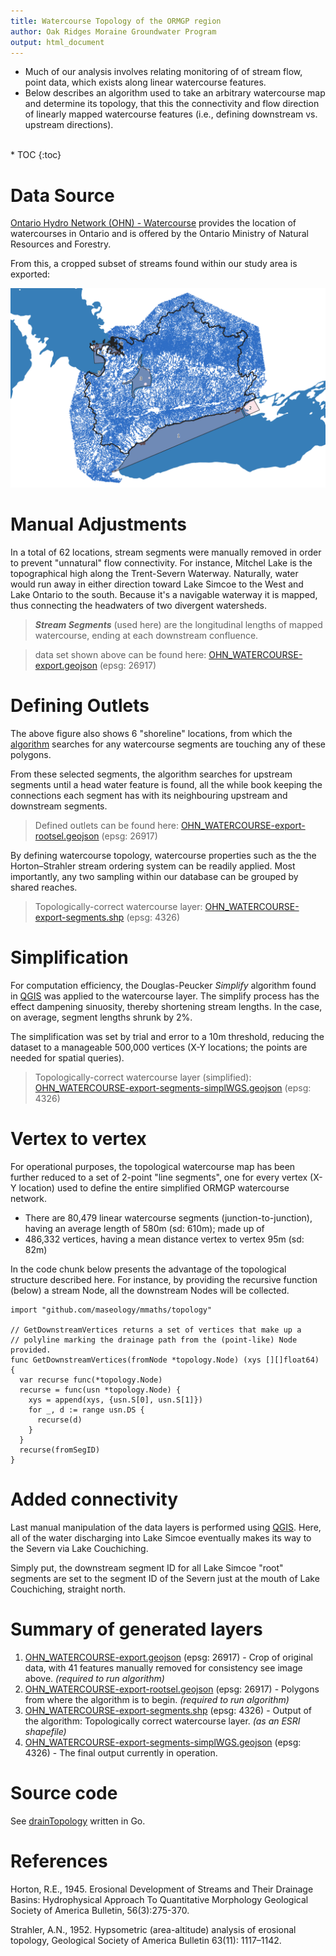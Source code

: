 ```yaml
---
title: Watercourse Topology of the ORMGP region
author: Oak Ridges Moraine Groundwater Program
output: html_document
---
```



* Much of our analysis involves relating monitoring of of stream flow, point data, which exists along linear watercourse features.
* Below describes an algorithm used to take an arbitrary watercourse map and determine its topology, that this the connectivity and flow direction of linearly mapped watercourse features (i.e., defining downstream vs. upstream directions).
 
<br>
* TOC
{:toc}


# Data Source

[Ontario Hydro Network (OHN) - Watercourse](https://geohub.lio.gov.on.ca/datasets/a222f2996e7c454f9e8d028aa05995d3_26/about) provides the location of watercourses in Ontario and is offered by the Ontario Ministry of Natural Resources and Forestry.

From this, a cropped subset of streams found within our study area is exported:

![](fig/OHN_WATERCOURSE-export.png)




# Manual Adjustments

In a total of 62 locations, stream segments were manually removed in order to prevent "unnatural" flow connectivity. For instance, Mitchel Lake is the topographical high along the Trent-Severn Waterway. Naturally, water would run away in either direction toward Lake Simcoe to the West and Lake Ontario to the south. Because it's a navigable waterway it is mapped, thus connecting the headwaters of two divergent watersheds.

> __*Stream Segments*__ (used here) are the longitudinal lengths of mapped watercourse, ending at each downstream confluence.

> data set shown above can be found here: [OHN_WATERCOURSE-export.geojson](https://www.dropbox.com/s/keulxjvddye09o6/OHN_WATERCOURSE-export.geojson?dl=1) (epsg: 26917)

# Defining Outlets

The above figure also shows 6 "shoreline" locations, from which the [algorithm](https://github.com/OWRC/interpolants/tree/main/interpolation/calc/drainTopology) searches for any watercourse segments are touching any of these polygons.

From these selected segments, the algorithm searches for upstream segments until a head water feature is found, all the while book keeping the connections each segment has with its neighbouring upstream and downstream segments.

> Defined outlets can be found here: [OHN_WATERCOURSE-export-rootsel.geojson](https://www.dropbox.com/s/tzdead8bz77xm02/OHN_WATERCOURSE-export-rootsel.geojson?dl=1) (epsg: 26917)

By defining watercourse topology, watercourse properties such as the the Horton–Strahler stream ordering system can be readily applied. Most importantly, any two sampling within our database can be grouped by shared reaches.

> Topologically-correct watercourse layer: [OHN_WATERCOURSE-export-segments.shp](https://www.dropbox.com/s/0c3wtu5g2vjbabg/OHN_WATERCOURSE-export-segments.7z?dl=1) (epsg: 4326)


# Simplification

For computation efficiency, the Douglas-Peucker *Simplify* algorithm found in [QGIS](https://www.qgis.org) was applied to the watercourse layer. The simplify process has the effect dampening sinuosity, thereby shortening stream lengths. In the case, on average, segment lengths shrunk by 2%.

The simplification was set by trial and error to a 10m threshold, reducing the dataset to a manageable 500,000 vertices (X-Y locations; the points are needed for spatial queries).

> Topologically-correct watercourse layer (simplified): [OHN_WATERCOURSE-export-segments-simplWGS.geojson](https://www.dropbox.com/s/uf9xs1zsfub917u/OHN_WATERCOURSE-export-segments-simplWGS.geojson?dl=1) (epsg: 4326)


# Vertex to vertex

For operational purposes, the topological watercourse map has been further reduced to a set of 2-point "line segments", one for every vertex (X-Y location) used to define the entire simplified ORMGP watercourse network.

* There are 80,479 linear watercourse segments (junction-to-junction), having an average length of 580m (sd: 610m); made up of
* 486,332 vertices, having a mean distance vertex to vertex 95m (sd: 82m)

In the code chunk below presents the advantage of the topological structure described here. For instance, by providing the recursive function (below) a stream Node, all the downstream Nodes will be collected.


```
import "github.com/maseology/mmaths/topology"

// GetDownstreamVertices returns a set of vertices that make up a 
// polyline marking the drainage path from the (point-like) Node provided.
func GetDownstreamVertices(fromNode *topology.Node) (xys [][]float64) {
  var recurse func(*topology.Node)
  recurse = func(usn *topology.Node) {
    xys = append(xys, {usn.S[0], usn.S[1]})
    for _, d := range usn.DS {
      recurse(d)
    }
  }
  recurse(fromSegID)
}
```

# Added connectivity

Last manual manipulation of the data layers is performed using [QGIS](https://www.qgis.org/en/site/). Here, all of the water discharging into Lake Simcoe eventually makes its way to the Severn via Lake Couchiching.

Simply put, the downstream segment ID for all Lake Simcoe "root" segments are set to the segment ID of the Severn just at the mouth of Lake Couchiching, straight north.


# Summary of generated layers

1. [OHN_WATERCOURSE-export.geojson](https://www.dropbox.com/s/keulxjvddye09o6/OHN_WATERCOURSE-export.geojson?dl=1) (epsg: 26917) - Crop of original data, with 41 features manually removed for consistency see image above. *(required to run algorithm)*
1. [OHN_WATERCOURSE-export-rootsel.geojson](https://www.dropbox.com/s/tzdead8bz77xm02/OHN_WATERCOURSE-export-rootsel.geojson?dl=1) (epsg: 26917) - Polygons from where the algorithm is to begin. *(required to run algorithm)*
1. [OHN_WATERCOURSE-export-segments.shp](https://www.dropbox.com/s/0c3wtu5g2vjbabg/OHN_WATERCOURSE-export-segments.7z?dl=1) (epsg: 4326) - Output of the algorithm: Topologically correct watercourse layer. *(as an ESRI shapefile)*
1. [OHN_WATERCOURSE-export-segments-simplWGS.geojson](https://www.dropbox.com/s/uf9xs1zsfub917u/OHN_WATERCOURSE-export-segments-simplWGS.geojson?dl=1) (epsg: 4326) - The final output currently in operation.


# Source code

See [drainTopology](https://github.com/OWRC/interpolants/tree/main/interpolation/drainTopology) written in Go.



# References

Horton, R.E., 1945. Erosional Development of Streams and Their Drainage Basins: Hydrophysical Approach To Quantitative Morphology Geological Society of America Bulletin, 56(3):275-370.

Strahler, A.N., 1952. Hypsometric (area-altitude) analysis of erosional topology, Geological Society of America Bulletin 63(11): 1117–1142.
